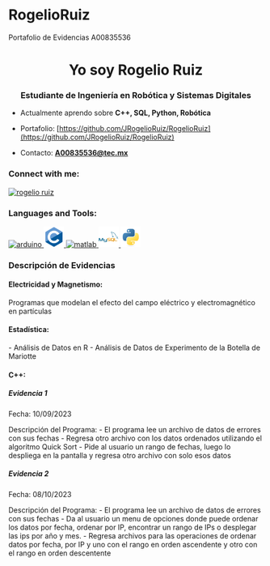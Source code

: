 # RogelioRuiz
Portafolio de Evidencias A00835536 

<h1 align="center">Yo soy Rogelio Ruiz</h1>
<h3 align="center">Estudiante de Ingeniería en Robótica y Sistemas Digitales</h3>

- Actualmente aprendo sobre **C++, SQL, Python, Robótica**

- Portafolio: [https://github.com/JRogelioRuiz/RogelioRuiz](https://github.com/JRogelioRuiz/RogelioRuiz)

- Contacto: **A00835536@tec.mx**

<h3 align="left">Connect with me:</h3>
<p align="left">
<a href="https://linkedin.com/in/rogelio-ruiz-5035b524b" target="blank"><img align="center" src="https://raw.githubusercontent.com/rahuldkjain/github-profile-readme-generator/master/src/images/icons/Social/linked-in-alt.svg" alt="rogelio ruiz" height="30" width="40" /></a>
</p>

<h3 align="left">Languages and Tools:</h3>
<p align="left"> <a href="https://www.arduino.cc/" target="_blank" rel="noreferrer"> <img src="https://cdn.worldvectorlogo.com/logos/arduino-1.svg" alt="arduino" width="40" height="40"/> </a> <a href="https://www.cprogramming.com/" target="_blank" rel="noreferrer"> <img src="https://raw.githubusercontent.com/devicons/devicon/master/icons/c/c-original.svg" alt="c" width="40" height="40"/> </a> <a href="https://www.mathworks.com/" target="_blank" rel="noreferrer"> <img src="https://upload.wikimedia.org/wikipedia/commons/2/21/Matlab_Logo.png" alt="matlab" width="40" height="40"/> </a> <a href="https://www.mysql.com/" target="_blank" rel="noreferrer"> <img src="https://raw.githubusercontent.com/devicons/devicon/master/icons/mysql/mysql-original-wordmark.svg" alt="mysql" width="40" height="40"/> </a> <a href="https://www.python.org" target="_blank" rel="noreferrer"> <img src="https://raw.githubusercontent.com/devicons/devicon/master/icons/python/python-original.svg" alt="python" width="40" height="40"/> </a> </p>

<h3 align="left">Descripción de Evidencias</h3>
<h4 align="left">Electricidad y Magnetismo:</h4>
<p align="left">
  Programas que modelan el efecto del campo eléctrico y electromagnético en partículas
</p>
<h4 align="left">Estadística:</h4>
<p align="left">
  - Análisis de Datos en R
  - Análisis de Datos de Experimento de la Botella de Mariotte
</p>

<h4 align="left">C++:</h4>
<h5 align="left">Evidencia 1</h5>
<p align="left">
Fecha: 10/09/2023
</p>
<p align="left">
Descripción del Programa: 
- El programa lee un archivo de datos de errores con sus fechas  
- Regresa otro archivo con los datos ordenados utilizando el algoritmo Quick Sort
- Pide al usuario un rango de fechas, luego lo despliega en la pantalla y regresa otro archivo con solo esos datos
</p>
<h5 align="left">Evidencia 2</h5>
<p align="left">
Fecha: 08/10/2023
</p>
<p align="left">
Descripción del Programa: 
- El programa lee un archivo de datos de errores con sus fechas  
- Da al usuario un menu de opciones donde puede ordenar los datos por fecha, ordenar por IP, encontrar un rango de IPs o desplegar las ips por año y mes.
- Regresa archivos para las operaciones de ordenar datos por fecha, por IP y uno con el rango en orden ascendente y otro con el rango en orden descentente
</p>

